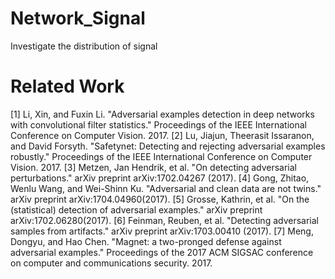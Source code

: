 # Network_Signal
Investigate the distribution of signal


# Related Work
[1] Li, Xin, and Fuxin Li. "Adversarial examples detection in deep networks with convolutional filter statistics." Proceedings of the IEEE International Conference on Computer Vision. 2017.
[2] Lu, Jiajun, Theerasit Issaranon, and David Forsyth. "Safetynet: Detecting and rejecting adversarial examples robustly." Proceedings of the IEEE International Conference on Computer Vision. 2017.
[3] Metzen, Jan Hendrik, et al. "On detecting adversarial perturbations." arXiv preprint arXiv:1702.04267 (2017).
[4] Gong, Zhitao, Wenlu Wang, and Wei-Shinn Ku. "Adversarial and clean data are not twins." arXiv preprint arXiv:1704.04960(2017).
[5] Grosse, Kathrin, et al. "On the (statistical) detection of adversarial examples." arXiv preprint arXiv:1702.06280(2017).
[6] Feinman, Reuben, et al. "Detecting adversarial samples from artifacts." arXiv preprint arXiv:1703.00410 (2017).
[7] Meng, Dongyu, and Hao Chen. "Magnet: a two-pronged defense against adversarial examples." Proceedings of the 2017 ACM SIGSAC conference on computer and communications security. 2017.

